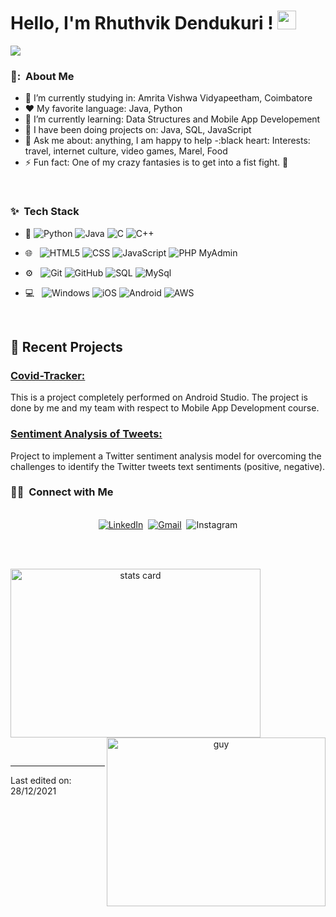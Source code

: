 # Hello, I'm Rhuthvik Dendukuri ! <img src="https://raw.githubusercontent.com/MartinHeinz/MartinHeinz/master/wave.gif" width="30px">
![](https://github.com/halfrost/halfrost/blob/master/icons/header_white_.png)

<h3> 👦: &nbsp;About Me </h3>

- 🔭 I’m currently studying in: Amrita Vishwa Vidyapeetham, Coimbatore
- :heart: My favorite language: Java, Python
- 🌱 I’m currently learning: Data Structures and Mobile App Developement
- 👯 I have been doing projects on: Java, SQL, JavaScript
- 💬 Ask me about: anything, I am happy to help
-:black heart: Interests: travel, internet culture, video games, Marel, Food
- ⚡ Fun fact: One of my crazy fantasies is to get into a fist fight. 🖖

<br/>

<h3>✨ &nbsp;Tech Stack</h3>

- :space_invader:
  ![Python](https://img.shields.io/badge/Python-14354C?style=for-the-badge&logo=python&logoColor=white)
  ![Java](https://img.shields.io/badge/Java-ED8B00?style=for-the-badge&logo=java&logoColor=white) 
  ![C](https://img.shields.io/badge/C%20language-darkblue?style=for-the-badge&logo=C&logoColor=white)
  ![C++](https://img.shields.io/badge/c++-%2300599C.svg?style=for-the-badge&logo=c%2B%2B&logoColor=white)
- 🌐 &nbsp;
  ![HTML5](https://img.shields.io/badge/HTML5-E34F26?style=for-the-badge&logo=html5&logoColor=white)
  ![CSS](https://img.shields.io/badge/CSS-239120?&style=for-the-badge&logo=css3&logoColor=white)
  ![JavaScript](https://img.shields.io/badge/JavaScript-323330?style=for-the-badge&logo=javascript&logoColor=F7DF1E)
  ![PHP MyAdmin](https://img.shields.io/badge/PHP%20My%20Admin-orange?style=for-the-badge&logo=php&logoColor=white)
- ⚙️ &nbsp;
  ![Git](https://img.shields.io/badge/Git-F05032?style=for-the-badge&logo=git&logoColor=white)
  ![GitHub](https://img.shields.io/badge/GitHub-100000?style=for-the-badge&logo=github&logoColor=white)
  ![SQL](https://img.shields.io/badge/-SQL-000?style=for-the-badge&logo=MySQL&logoColor=4479A1)
  ![MySql](https://img.shields.io/badge/mysql-%2300f.svg?style=for-the-badge&logo=mysql&logoColor=white)
  
- 💻 &nbsp;
  ![Windows](https://img.shields.io/badge/Windows-0078D6?style=for-the-badge&logo=windows&logoColor=white)
  ![iOS](https://img.shields.io/badge/iOS-000000?style=for-the-badge&logo=ios&logoColor=white)
  ![Android](https://img.shields.io/badge/-Android-green?style=for-the-badge&logo=android&logoColor=white)
  ![AWS](https://img.shields.io/badge/AWS-%23FF9900.svg?style=for-the-badge&logo=amazon-aws&logoColor=white)


<br/>

<p>

## 📝 Recent Projects
### [ Covid-Tracker: ](https://https://github.com/Rhuthvik-D/Covid-Tracker)<br>
This is a project completely performed on Android Studio. The project is done by me and my team with respect to Mobile App Development course.<br>


### [ Sentiment Analysis of Tweets: ](https://https://github.com/Rhuthvik-D/Sentiment-Analysis-Of-Tweets)<br>
Project to implement a Twitter sentiment analysis model for overcoming the challenges to identify the Twitter tweets text sentiments (positive, negative). <br>


</p>


<h3> 🤝🏻 &nbsp;Connect with Me </h3> 

<p align="center">
<br>
<a href="https://www.linkedin.com/in/rhuthvik-dendukuri-06ab11214/"><img src="https://img.shields.io/badge/Rhuthvik-%230077B5.svg?&style=for-the-badge&logo=linkedin&logoColor=white" alt="LinkedIn" /></a>&nbsp;
<a href="mailto:rhuthvik.d@gmail.com?subject=Hello%20Rhuthvik"><img src="https://img.shields.io/badge/Rhuthvik-%23D14836.svg?&style=for-the-badge&logo=gmail&logoColor=white" alt="Gmail"/></a>&nbsp;
<img alt="Instagram" src="https://img.shields.io/badge/d.rhuthvik-%23E4405F.svg?style=for-the-badge&logo=Instagram&logoColor=white"/>
</p>



<br/> 
<br/>
<p>

<a align= "center" href="https://github.com/Rhuthvik-D">
  <img alt= "stats card" height="270px" width="400" src="https://github-readme-stats.vercel.app/api?username=Rhuthvik-D&theme=cobalt&show_icons=true&count_private=true" />
  <img align="right" height="270px" alt="guy" width="350" src="https://i.pinimg.com/originals/e4/26/70/e426702edf874b181aced1e2fa5c6cde.gif" /> </a>

</p>
<br/>



-----

Last edited on: 28/12/2021
